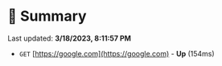 # 📖 Summary
Last updated: **3/18/2023, 8:11:57 PM**

- `GET` [https://google.com](https://google.com) - **Up** (154ms)
